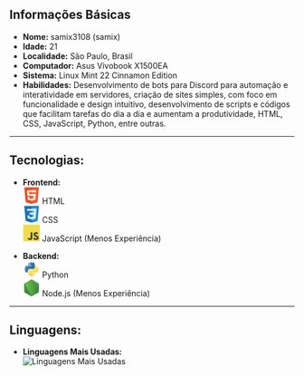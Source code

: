 ## **Informações Básicas**  
- **Nome:** samix3108 (samix)  
- **Idade:** 21  
- **Localidade:** São Paulo, Brasil  
- **Computador:** Asus Vivobook X1500EA  
- **Sistema:** Linux Mint 22 Cinnamon Edition  
- **Habilidades:** Desenvolvimento de bots para Discord para automação e interatividade em servidores, criação de sites simples, com foco em funcionalidade e design intuitivo, desenvolvimento de scripts e códigos que facilitam tarefas do dia a dia e aumentam a produtividade, HTML, CSS, JavaScript, Python, entre outras.    

---

## **Tecnologias:**  
- **Frontend:**  
  <img src="https://raw.githubusercontent.com/devicons/devicon/master/icons/html5/html5-original.svg" alt="HTML" width="30" /> HTML  
  <img src="https://raw.githubusercontent.com/devicons/devicon/master/icons/css3/css3-original.svg" alt="CSS" width="30" /> CSS  
  <img src="https://raw.githubusercontent.com/devicons/devicon/master/icons/javascript/javascript-original.svg" alt="JavaScript" width="30" /> JavaScript (Menos Experiência)  

- **Backend:**  
  <img src="https://raw.githubusercontent.com/devicons/devicon/master/icons/python/python-original.svg" alt="Python" width="30" /> Python   
  <img src="https://raw.githubusercontent.com/devicons/devicon/master/icons/nodejs/nodejs-original.svg" alt="Node.js" width="30" /> Node.js (Menos Experiência)  

---

## **Linguagens:**  
- **Linguagens Mais Usadas:**  
![Linguagens Mais Usadas](https://github-readme-stats.vercel.app/api/top-langs/?username=samix3108&layout=compact&theme=radical)  
